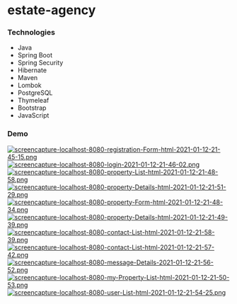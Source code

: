 # estate-agency

<h3>Technologies</h3>
<ul>
  <li>Java</li>
  <li>Spring Boot</li>
  <li>Spring Security</li>
  <li>Hibernate</li>
  <li>Maven</li>
  <li>Lombok</li>
  <li>PostgreSQL</li>
  <li>Thymeleaf</li>
  <li>Bootstrap</li>
  <li>JavaScript</li>
</ul>

<h3>Demo</h3>

[![screencapture-localhost-8080-registration-Form-html-2021-01-12-21-45-15.png](https://i.postimg.cc/ry5gYf4n/screencapture-localhost-8080-registration-Form-html-2021-01-12-21-45-15.png)](https://postimg.cc/s1DpM9w7)
[![screencapture-localhost-8080-login-2021-01-12-21-46-02.png](https://i.postimg.cc/RZZRh9Dy/screencapture-localhost-8080-login-2021-01-12-21-46-02.png)](https://postimg.cc/kBL8hr9v)
[![screencapture-localhost-8080-property-List-html-2021-01-12-21-48-58.png](https://i.postimg.cc/d07jR6v9/screencapture-localhost-8080-property-List-html-2021-01-12-21-48-58.png)](https://postimg.cc/VS8tmjJS)
[![screencapture-localhost-8080-property-Details-html-2021-01-12-21-51-29.png](https://i.postimg.cc/5NnBZT23/screencapture-localhost-8080-property-Details-html-2021-01-12-21-51-29.png)](https://postimg.cc/hfQQmCxz)
[![screencapture-localhost-8080-property-Form-html-2021-01-12-21-48-34.png](https://i.postimg.cc/T3BDx6Mr/screencapture-localhost-8080-property-Form-html-2021-01-12-21-48-34.png)](https://postimg.cc/VJB692N6)
[![screencapture-localhost-8080-property-Details-html-2021-01-12-21-49-39.png](https://i.postimg.cc/XqvJFH6j/screencapture-localhost-8080-property-Details-html-2021-01-12-21-49-39.png)](https://postimg.cc/Vr3mPFNp)
[![screencapture-localhost-8080-contact-List-html-2021-01-12-21-58-39.png](https://i.postimg.cc/R0QVY5MC/screencapture-localhost-8080-contact-List-html-2021-01-12-21-58-39.png)](https://postimg.cc/McHScLMg)
[![screencapture-localhost-8080-contact-List-html-2021-01-12-21-57-42.png](https://i.postimg.cc/1zPywCDk/screencapture-localhost-8080-contact-List-html-2021-01-12-21-57-42.png)](https://postimg.cc/tsS0HzSk)
[![screencapture-localhost-8080-message-Details-2021-01-12-21-56-52.png](https://i.postimg.cc/fyFwdMvC/screencapture-localhost-8080-message-Details-2021-01-12-21-56-52.png)](https://postimg.cc/y3m444t3)
[![screencapture-localhost-8080-my-Property-List-html-2021-01-12-21-50-53.png](https://i.postimg.cc/T2SGCYrq/screencapture-localhost-8080-my-Property-List-html-2021-01-12-21-50-53.png)](https://postimg.cc/Jtb9h8YG)
[![screencapture-localhost-8080-user-List-html-2021-01-12-21-54-25.png](https://i.postimg.cc/rz6BcsJB/screencapture-localhost-8080-user-List-html-2021-01-12-21-54-25.png)](https://postimg.cc/WqnWw2x8)
